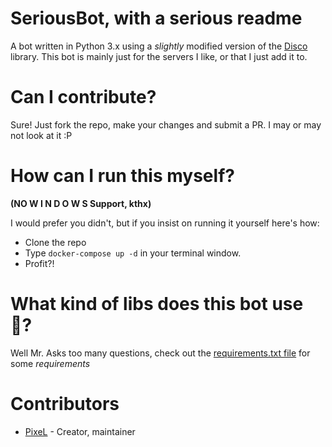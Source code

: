 # SeriousBot, with a serious readme
A bot written in Python 3.x using a _slightly_ modified version of the [Disco](https://github.com/b1naryth1ef/disco) library.
This bot is mainly just for the servers I like, or that I just add it to.

# Can I contribute?
Sure! Just fork the repo, make your changes and submit a PR. I may or may not look at it :P

# How can I run this myself?
**(NO W I N D O W S Support, kthx)**

I would prefer you didn't, but if you insist on running it yourself here's how:
- Clone the repo
- Type `docker-compose up -d` in your terminal window.
- Profit?!

# What kind of libs does this bot use :thinking:?
Well Mr. Asks too many questions, check out the [requirements.txt file](requirements.txt) for some _requirements_

# Contributors
- [PixeL](https://github.com/PixeLInc) - Creator, maintainer
